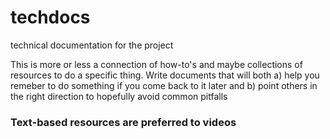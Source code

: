 # techdocs
technical documentation for the project

This is more or less a connection of how-to's and maybe collections of resources to do a specific thing. Write documents that will both a) help you remeber to do something if you come back to it later and b) point others in the right direction to hopefully avoid common pitfalls

### Text-based resources are preferred to videos
